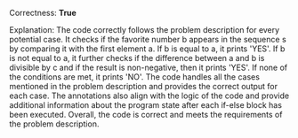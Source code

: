 Correctness: **True**

Explanation: 
The code correctly follows the problem description for every potential case. It checks if the favorite number b appears in the sequence s by comparing it with the first element a. If b is equal to a, it prints 'YES'. If b is not equal to a, it further checks if the difference between a and b is divisible by c and if the result is non-negative, then it prints 'YES'. If none of the conditions are met, it prints 'NO'. The code handles all the cases mentioned in the problem description and provides the correct output for each case. The annotations also align with the logic of the code and provide additional information about the program state after each if-else block has been executed. Overall, the code is correct and meets the requirements of the problem description.